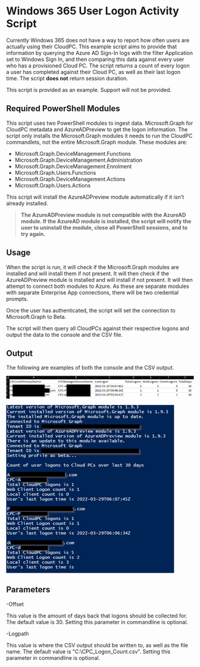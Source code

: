 # Windows 365 User Logon Activity Script
Currently Windows 365 does not have a way to report how often users are actually using their CloudPC. This example script aims to provide that information by querying the Azure AD Sign-In logs with the filter Application set to Windows Sign In, and then comparing this data against every user who has a provisioned Cloud PC. The script returns a count of every logon a user has completed against their Cloud PC, as well as their last logon time. The script **does not** return session duration.

This script is provided as an example. Support will not be provided. 

## Required PowerShell Modules

This script uses two PowerShell modules to ingest data. Microsoft.Graph for CloudPC metadata and AzureADPreview to get the logon information. The script only installs the Microsoft.Graph modules it needs to run the CloudPC commandlets, not the entire Microsoft.Graph module. These modules are:

- Microsoft.Graph.DeviceManagement.Functions
- Microsoft.Graph.DeviceManagement.Administration
- Microsoft.Graph.DeviceManagement.Enrolment
- Microsoft.Graph.Users.Functions
- Microsoft.Graph.DeviceManagement.Actions
- Microsoft.Graph.Users.Actions

This script will install the AzureADPreview module automatically if it isn't already installed. 

> **The AzureADPreview module is not compatible with the AzureAD module. If the AzureAD module is installed, the script will notify the user to uninstall the module, close all PowerShell sessions, and to try again.**

## Usage

When the script is run, it will check if the Microsoft.Graph modules are installed and will install them if not present. It will then check if the AzureADPreview module is installed and will install if not present. It will then attempt to connect both modules to Azure. As these are separate modules with separate Enterprise App connections, there will be two credential prompts.

Once the user has authenticated, the script will set the connection to Microsoft.Graph to Beta.

The script will then query all CloudPCs against their respective logons and output the data to the console and the CSV file.

## Output
The following are examples of both the console and the CSV output.

![CSV Output Example](CSV_Example.png)

![Console Output Example](console_example.png)

## Parameters

-Offset

This value is the amount of days back that logons should be collected for. The default value is 30. Setting this parameter in commandline is optional.

-Logpath

This value is where the CSV output should be written to, as well as the file name. The default value is "C:\CPC_Logon_Count.csv". Setting this parameter in commandline is optional.


